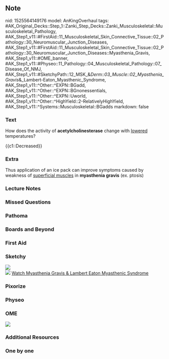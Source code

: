 ## Note
nid: 1525564149176
model: AnKingOverhaul
tags: #AK_Original_Decks::Step_1::Zanki_Step_Decks::Zanki_Musculoskeletal::Musculoskeletal_Pathology, #AK_Step1_v11::#FirstAid::11_Musculoskeletal_Skin_Connective_Tissue::02_Pathology::30_Neuromuscular_Junction_Diseases, #AK_Step1_v11::#FirstAid::11_Musculoskeletal_Skin_Connective_Tissue::02_Pathology::30_Neuromuscular_Junction_Diseases::Myasthenia_Gravis, #AK_Step1_v11::#OME_banner, #AK_Step1_v11::#Physeo::11_Pathology::04_Musculoskeletal_Pathology::07_Disease_Of_NMJ, #AK_Step1_v11::#SketchyPath::12_MSK_&_Derm::03_Muscle::02_Myasthenia_Gravis_&_Lambert-Eaton_Myasthenic_Syndrome, #AK_Step1_v11::^Other::^EXPN::BGadd, #AK_Step1_v11::^Other::^EXPN::BGnonessentials, #AK_Step1_v11::^Other::^EXPN::Uworld, #AK_Step1_v11::^Other::^HighYield::2-RelativelyHighYield, #AK_Step1_v11::^Systems::Musculoskeletal::BGadds
markdown: false

### Text
How does the activity of <b>acetylcholinesterase</b> change with
<u>lowered</u> temperatures?
<div>
  {{c1::Decreased}}
</div>

### Extra
Thus application of an ice pack can improve symptoms caused by
weakness of <u>superficial muscles</u> in <b>myasthenia gravis</b>
(ex. ptosis)

### Lecture Notes


### Missed Questions


### Pathoma


### Boards and Beyond


### First Aid


### Sketchy
<div><img src=
"SketchyMedical%202020-01-05%2011-48-16_1566160514431.jpg"></div><img src="Zoverall%20picture%20(40)_1566160514431.jpg">
<a href=
"https://dashboard.sketchy.com/study/medical/courses/medical-pathophysiology/units/medical-pathophysiology-musculoskeletal-derm/videos/medical-pathophysiology-musculoskeletal-and-derm-muscle-myasthenia-gravis-and-lambert-eaton-myasthenic-syndrome?utm_source=anki&utm_medium=partnership&utm_campaign=february_update&utm_content=medical">
Watch Myasthenia Gravis & Lambert Eaton Myasthenic Syndrome</a>

### Pixorize


### Physeo


### OME
<div class="ome-widget">
  <a href="https://onlinemeded.org?ref=anki"><img src=
  "_OME_AnkiFlashcards_General_7.png"></a>
</div>

### Additional Resources


### One by one

